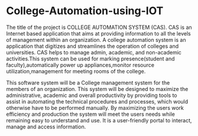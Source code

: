 # College-Automation-using-IOT

The title of the project is COLLEGE AUTOMATION SYSTEM (CAS). CAS is an Internet based application that aims at providing information to all the levels of management within an organization. A college automation system is an application that digitizes and streamlines the operation of colleges and universities. CAS helps to manage admin, academic, and non-academic activities.This system can be used for marking presence(student and faculty),automatically power up appliances,monitor resource utilization,management for meeting rooms of the college.

This software system will be a College management system for the members of an organization. This system will be designed to maximize the administrative, academic and overall productivity by providing tools to assist in automating the technical procedures and processes, which would otherwise have to be performed manually. By maximizing the users work efficiency and production the system will meet the users needs while remaining easy to understand and use. It is a user-friendly portal to interact, manage and access information.

